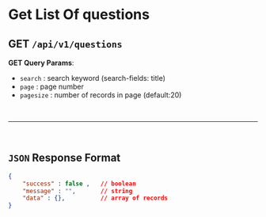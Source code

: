 # **Get List Of questions**

## GET ``/api/v1/questions``

**GET Query Params**:
- ``search`` : search keyword (search-fields: title)
- ``page`` : page number
- ``pagesize`` : number of records in page (default:20)

<br><hr><br>

## ``JSON`` Response Format

``` json
{
    "success" : false ,   // boolean
    "message" : "",       // string
    "data" : {},          // array of records
}
```